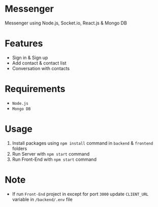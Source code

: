 # Messenger
Messenger using Node.js, Socket.io, React.js & Mongo DB

# Features
* Sign in & Sign up
* Add contact & contact list
* Conversation with contacts

# Requirements
* `Node.js`
* `Mongo DB`

# Usage
1. Install packages using `npm install` command in `backend` & `frontend` folders
2. Run Server with `npm start` command
3. Run Front-End with `npm start` command

# Note
* If run `Front-End` project in except for port `3000` update `CLIENT_URL` variable in `/backend/.env` file
